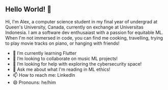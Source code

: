 ## Hello World! 🦎
Hi, I'm Alex, a computer science student in my final year of undergrad at Queen's University, Canada, currently on exchange at Universitas Indonesia. I am a software dev enthusaiast with a passion for equitable ML. When I'm not immersed in code, you can find me cooking, travelling, trying to play movie tracks on piano, or hanging with friends! 

- 🌱 I’m currently learning Flutter
- 🎵 I’m looking to collaborate on music ML projects!
- 🤔 I’m looking for help with exploring the cybersecurity space!
- 💬 Ask me about what I'm reading in ML ethics!
- 📫 How to reach me: LinkedIn
- 😄 Pronouns: he/him

<!--
**ankou-k/ankou-k** is a ✨ _special_ ✨ repository because its `README.md` (this file) appears on your GitHub profile.

Here are some ideas to get you started:

- 🔭 I’m currently working on ...
- 🌱 I’m currently learning ...
- 👯 I’m looking to collaborate on ...
- 🤔 I’m looking for help with ...
- 💬 Ask me about ...
- 📫 How to reach me: ...
- 😄 Pronouns: ...
- ⚡ Fun fact: ...
-->

